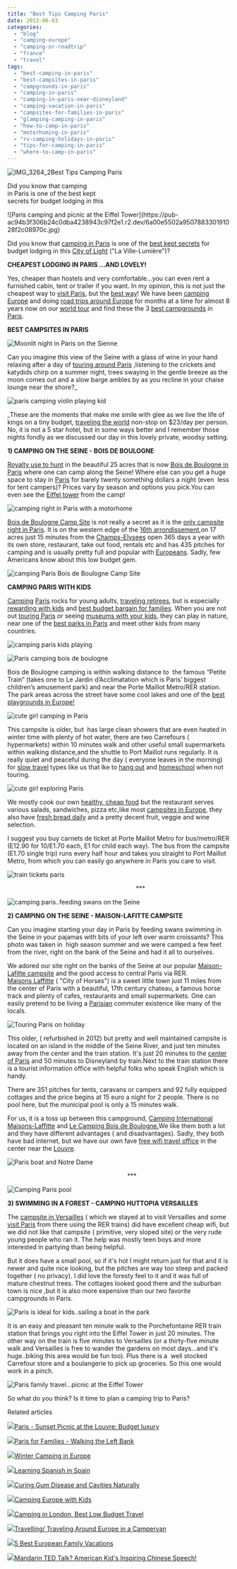 ```yaml
---
title: "Best Tips Camping Paris"
date: 2013-06-03
categories: 
  - "blog"
  - "camping-europe"
  - "camping-or-roadtrip"
  - "france"
  - "travel"
tags: 
  - "best-camping-in-paris"
  - "best-campsites-in-paris"
  - "campgrounds-in-paris"
  - "camping-in-paris"
  - "camping-in-paris-near-disneyland"
  - "camping-vacation-in-paris"
  - "campsites-for-families-in-paris"
  - "glamping-camping-in-paris"
  - "how-to-camp-in-paris"
  - "motorhoming-in-paris"
  - "rv-camping-holidays-in-paris"
  - "tips-for-camping-in-paris"
  - "where-to-camp-in-paris"
---
```


![IMG_3264_2](https://pub-ac94b3f306b24c0dba4238943c97f2e1.r2.dev/6a00e5502a950788330191028f2a4d970c.jpg)Best Tips Camping Paris  
  
Did you know that camping  
in Paris is one of the best kept  
secrets for budget lodging in this

<!--more--> ![Paris camping and picnic at the Eiffel Tower](https://pub-ac94b3f306b24c0dba4238943c97f2e1.r2.dev/6a00e5502a950788330191028f2c08970c.jpg)  
  
Did you know that [camping in Paris](http://soultravelers3new.local/2006/09/a-day-of-rest-r.html "Camping in Paris") is one of the [best kept secrets](http://soultravelers3new.local/2010/01/our-3-best-kept-family-travel-secrets-adventure-4-years-on-the-road-meme-family-travel-around-the-wo.html "best kept secrets for europe travel") for budget lodging in this [City of Light](http://soultravelers3new.local/2011/08/paris-travel-with-kids.html "Paris with kids") ("La Ville-Lumière")?  
  
**CHEAPEST LODGING IN PARIS ...AND LOVELY!**  
  
Yes, cheaper than hostels and very comfortable...you can even rent a furnished cabin, tent or trailer if you want. In my opinion, this is not just the cheapest way to [visit Paris](http://soultravelers3new.local/2011/07/family-travel-paris-notre-dame-photo.html "visit paris"), but the [best way](http://soultravelers3new.local/2008/05/top-10-family-t.html "Best family travel tips")! We have been [camping Europe](http://soultravelers3new.local/camping-europe/ "camping europe") and doing [road trips around Europe](http://soultravelers3new.local/2012/07/travelling-traveling-around-europe-in-a-campervan.html#more "road trips around Europe") for months at a time for almost 8 years now on our [world tour](http://soultravelers3new.local/2009/04/how-to-travel-the-world-as-a-digital-nomad-family.html "how to travel the world with a family") and find these the 3 [best campgrounds](http://soultravelers3new.local/2010/05/camping-europe-in-a-motorhome-rv-5-best-sites-roadtrip-europe-family-travel-budget-best-price.html "best campgrounds in Europe") in [Paris](http://soultravelers3new.local/2011/04/paris-france-travel-guide-by-mozart.html "Paris travel guide").  
  
**BEST CAMPSITES IN PARIS**  
  
  
![Moonlit night in Paris on the Sienne](https://pub-ac94b3f306b24c0dba4238943c97f2e1.r2.dev/6a00e5502a95078833019102db904f970c.jpg)  
  
Can you imagine this view of the Seine with a glass of wine in your hand relaxing after a day of [touring around Paris](http://soultravelers3new.local/2011/03/-family-travel-paris-france-louvre-photo.html "touring around Paris - family travel") ,listening to the crickets and katydids chirp on a summer night, trees swaying in the gentle breeze as the moon comes out and a slow barge ambles by as you recline in your chaise lounge near the shore?_  
  
![paris camping violin playing kid](https://pub-ac94b3f306b24c0dba4238943c97f2e1.r2.dev/6a00e5502a95078833019102e3d3e5970c.png)  
  
  
_These are the moments that make me smile with glee as we live the life of kings on a tiny budget, [traveling the world](http://soultravelers3new.local/2008/06/how-to-do-exten.html "traveling around the world -how to do extended travel") non-stop on $23/day per person. No, it is not a 5 star hotel, but in some ways better and I remember those nights fondly as we discussed our day in this lovely private, woodsy setting.  
  
**1) CAMPING ON THE SEINE - BOIS DE BOULOGNE**  
  
[Royalty use to hunt](http://en.wikipedia.org/wiki/Bois_de_Boulogne "bois de boulogne history paris") in the beautiful 25 acres that is now [Bois de Boulogne in Paris](http://soultravelers3new.local/2006/09/paris-bois-de-b.html "camping bois de boulogne") where one can camp along the Seine! Where else can you get a huge space to stay in [Paris](http://soultravelers3new.local/2012/09/is-paris-for-lovers-.html "visiting Paris") for barely twenty something dollars a night (even  less for tent campers)? Prices vary by season and options you pick.You can even see the [Eiffel tower](http://soultravelers3new.local/2010/10/celebrating-in-paris-eiffel-tower-family-travel-adventures-abroad-birthdays-weddings-and-anniversari.html "Eiffel  Tower travel paris") from the camp!  
  
![camping right in Paris with a motorhome](https://pub-ac94b3f306b24c0dba4238943c97f2e1.r2.dev/6a00e5502a95078833019102db9661970c.jpg)  
  
[Bois de Boulogne Camp Site](http://www.paris-tourisme.com/campsite/ "camping Paris") is not really a secret as it is the [only campsite right in Paris](http://soultravelers3new.local/2006/10/irish-girls-inv.html "campsite in Paris "). It is on the western edge of the [16th arrondissement](http://en.wikipedia.org/wiki/16th_arrondissement_of_Paris "16th arrondissement of Paris"),on 17 acres just 15 minutes from the [Champs-Elysees](http://soultravelers3new.local/2006/09/sun-arc-de-triu.html "Champs-Elysees for Paris travelers") open 365 days a year with its own store, restaurant, take out food, rentals etc and has 435 pitches for camping and is usually pretty full and popular with [Europeans](http://soultravelers3new.local/2011/09/international-kids-water-fun-european-style.html "European camping with kids"). Sadly, few Americans know about this low budget gem.  
  
![camping Paris  Bois de Boulogne Camp Site ](https://pub-ac94b3f306b24c0dba4238943c97f2e1.r2.dev/6a00e5502a95078833019102e37c96970c.png)  
  
  
**CAMPING PARIS WITH KIDS**  
  
[Camping](http://soultravelers3new.local/2010/08/camping-europe-with-kids-free-kids-clubs-family-friendly-international-travel-tips.html "Camping with kids and kids clubs in Europe") [Paris](http://soultravelers3new.local/2013/02/eating-in-paris.html "Paris travel") rocks for young adults, [traveling retirees](http://soultravelers3new.local/2010/06/early-retirement-perpetual-travel-radical-early-retirement-with-kids-rtw-family-travel-multiyear.html "retirement travel"), but is especially [rewarding with kids](http://soultravelers3new.local/2006/09/mozarts-6th-at.html "Paris travel with kids") and [best budget bargain for families](http://soultravelers3new.local/2012/05/paris-for-families-walking-the-left-bank.html "Paris for families on a budget"). When you are not out [touring Paris](http://soultravelers3new.local/2013/03/la-samaritaine-paris-architecture.html "touring paris architecture") or seeing [museums with your kids](http://soultravelers3new.local/2010/08/10-tips-for-travel-tours-museums-with-kids-family-friendly-travel-advice-information-help-education.html "best tips for museums with kids"), they can play in nature, near one of the [best parks in Paris](http://soultravelers3new.local/2012/08/best-paris-parks-gardens-and-fountains.html "best parks in Paris") and meet other kids from many countries.  
  
![camping paris kids playing](https://pub-ac94b3f306b24c0dba4238943c97f2e1.r2.dev/6a00e5502a9507883301901ce98e3e970b.png)  
  
![Paris camping bois de boulogne ](https://pub-ac94b3f306b24c0dba4238943c97f2e1.r2.dev/6a00e5502a9507883301901ce98fcb970b.png)  
  
Bois de Boulogne camping is within walking distance to  the famous “Petite Train” (takes one to Le Jardin d’Acclimatation which is Paris’ biggest children’s amusement park) and near the Porte Maillot Metro/RER station. The park areas across the street have some cool lakes and one of the [best playgrounds in Europe!](http://soultravelers3new.local/2009/07/-best-playground-in-europe-guggenheim-in-bilbao-spain-more.html "best playgrounds in Europe")  
  
![cute girl camping in Paris](https://pub-ac94b3f306b24c0dba4238943c97f2e1.r2.dev/6a00e5502a950788330192aaabd404970d.png)  
  
This campsite is older, but  has large clean showers that are even heated in winter time with plenty of hot water, there are two Carrefours ( hypermarkets) within 10 minutes walk and other useful small supermarkets within walking distance,and the shuttle to Port Maillot runs regularly. It is really quiet and peaceful during the day ( everyone leaves in the morning)  for [slow travel](http://soultravelers3new.local/2011/11/slow-travel.html "slow travel") types like us that lke to [hang out](http://soultravelers3new.local/2006/09/a-day-of-rest-r.html "hang out and travel") and [homeschool](http://soultravelers3new.local/2010/04/family-travel-homeschool-education-global-students-lifestyle-design-location-independent-4hww-around.html "homeschool and travel") when not touring.  
  
![cute girl exploring Paris](https://pub-ac94b3f306b24c0dba4238943c97f2e1.r2.dev/6a00e5502a950788330192aaabe2ca970d.jpg)  
  
  
We mostly cook our own [healthy, cheap food](http://soultravelers3new.local/2008/09/how-to-eat-heal.html "how to eat healthy cheap food in Europe") but the restaurant serves various salads, sandwiches, pizza etc,like most [campsites in Europe](http://soultravelers3new.local/2011/12/rv-in-europe-road-trip-europe-camping-european-style.html "campsites in Europe"), they also have [fresh bread daily](http://soultravelers3new.local/2011/10/european-foodie-delights-freshly-baked.html "fresh bread europe bakery") and a pretty decent fruit, veggie and wine selection.  
  
I suggest you buy carnets de ticket at Porte Maillot Metro for bus/metro/RER (E12.90 for 10/E1.70 each, E1 for child each way). The bus from the campsite (E1.70 single trip) runs every half hour and takes you straight to Port Maillot Metro, from which you can easily go anywhere in Paris you care to visit.  
  
![train tickets paris](https://pub-ac94b3f306b24c0dba4238943c97f2e1.r2.dev/6a00e5502a950788330192aaabff99970d.png)  
  
                                                                          \*\*\*  
  
![camping paris..feeding swans on the Seine](https://pub-ac94b3f306b24c0dba4238943c97f2e1.r2.dev/6a00e5502a9507883301901ce5796d970b.jpg)  
  
  
**2) CAMPING ON THE SEINE - MAISON-LAFITTE CAMPSITE**  
  
Can you imagine starting your day in Paris by feeding swans swimming in the Seine in your pajamas with bits of your left over warm croissants? This photo was taken in  high season summer and we were camped a few feet from the river, right on the bank of the Seine and had it all to ourselves.  
  
We adored our site right on the banks of the Seine at our popular [Maison-Lafitte campsite](http://www.tripadvisor.ie/Hotel_Review-g187147-d296034-Reviews-Camping_International_de_Maisons_Laffitte-Paris_Ile_de_France.html) and the good access to central Paris via RER.  
[Maisons Laffitte](http://en.wikipedia.org/wiki/Maisons-Laffitte "maison-Lafitte france") ( "City of Horses") is a sweet little town just 11 miles from the center of Paris with a beautiful, 17th century chateau, a famous horse track and plenty of cafes, restaurants and small supermarkets. One can easily pretend to be living a [Parisian](http://soultravelers3new.local/2012/07/paris-chic-street-style-.html "parisian chic") commuter existence like many of the locals.  
  
![Touring Paris on holiday](https://pub-ac94b3f306b24c0dba4238943c97f2e1.r2.dev/6a00e5502a95078833019102e54a30970c.jpg)  
  
  
This older, ( refurbished in 2012) but pretty and well maintained campsite is located on an island in the middle of the Seine River, and just ten minutes  away from the center and the train station. It's just 20 minutes to the [center of Paris](http://soultravelers3new.local/2006/09/madeline-linea.html "paris travel with kids") and 50 minutes to Disneyland by train.Next to the train station there is a tourist information office with helpful folks who speak English which is handy.  
  
There are 351 pitches for tents, caravans or campers and 92 fully equipped cottages and the price begins at 15 euro a night for 2 people. There is no pool here, but the municipal pool is only a 15 minutes walk.  
  
For us, it is a toss up between this campground, [Camping International Maisons-Laffitte](http://www.sandaya.fr/web/EN/campings/France/Paris/Maisons-Laffitte/Overview.htm "camping maisons-laffitte") and [Le Camping Bois de Boulogne.](http://www.paris-tourisme.com/campsite/ "camping paris")We like them both a lot and they have different advantages ( and disadvantages). Sadly, they both have bad internet, but we have our own fave [free wifi travel office](http://soultravelers3new.local/2010/10/free-wifi-travel-office-paris-digital-nomad-technomad-minimalist-workshift-mobile-work-on-the-road.html "free wifi paris travel office") in the center near the [Louvre](http://soultravelers3new.local/2012/11/paris-sunset-picnic-at-the-louvre-budget-luxury.html "louvre picnic").  
  
![Paris boat and Notre Dame](https://pub-ac94b3f306b24c0dba4238943c97f2e1.r2.dev/6a00e5502a9507883301901ced97a1970b.jpg)  
  
                                                                     \*\*\*  
  
  
![Camping Paris pool](https://pub-ac94b3f306b24c0dba4238943c97f2e1.r2.dev/6a00e5502a9507883301901ced9963970b.jpg)  
  
**3) SWIMMING IN A FOREST - CAMPING HUTTOPIA VERSAILLES**  
  
The [campsite in Versailles](http://www.huttopia.com/srt/huttopia/flb/translatabled/show;jsessionid=30D9553CBA2D73380A7CFA63E778529E?location.id:=1617&user.huttopia.lang:=null) ( which we stayed at to visit Versailles and some [visit Paris](http://soultravelers3new.local/2011/11/dramatic-paris.html "Paris holiday") from there using the RER trains) did have excellent cheap wifi, but we did not like that campsite ( primitive, very sloped site) or the very rude young people who ran it. The help was mostly teen boys and more interested in partying than being helpful.  
  
But it does have a small pool, so if it's hot I might return just for that and it is newer and quite nice looking, but the pitches are way too steep and packed together ( no privacy). I did love the foresty feel to it and it was full of mature chestnut trees. The cottages looked good there and the suburban town is nice ,but it is also more expensive than our two favorite campgrounds in Paris.  
  
![Paris is ideal for kids..sailing a boat in the park](https://pub-ac94b3f306b24c0dba4238943c97f2e1.r2.dev/6a00e5502a9507883301901cef5b95970b.jpg)  
  
  
It is an easy and pleasant ten minute walk to the Porchefontaine RER train station that brings you right into the Eiffel Tower in just 20 minutes. The other way on the train is five minutes to Versailles (or a thirty-five minute walk and Versailles is free to wander the gardens on most days...and it's huge..biking this area would be fun too). Plus there is a  well stocked Carrefour store and a boulangerie to pick up groceries. So this one would work in a pinch.  
  
![Paris family travel...picnic at the Eiffel Tower](https://pub-ac94b3f306b24c0dba4238943c97f2e1.r2.dev/6a00e5502a9507883301901cef6b37970b.jpg)  
  
So what do you think? Is it time to plan a camping trip to Paris?  

Related articles

[![](http://i.zemanta.com/123496699_80_80.jpg)](http://soultravelers3new.local/2012/11/paris-sunset-picnic-at-the-louvre-budget-luxury.html)[Paris - Sunset Picnic at the Louvre: Budget luxury](http://soultravelers3new.local/2012/11/paris-sunset-picnic-at-the-louvre-budget-luxury.html)

[![](http://i.zemanta.com/88253261_80_80.jpg)](http://soultravelers3new.local/2012/05/paris-for-families-walking-the-left-bank.html)[Paris for Families - Walking the Left Bank](http://soultravelers3new.local/2012/05/paris-for-families-walking-the-left-bank.html)

[![](http://i.zemanta.com/146676524_80_80.jpg)](http://soultravelers3new.local/2013/02/winter-camping-in-europe.html)[Winter Camping in Europe](http://soultravelers3new.local/2013/02/winter-camping-in-europe.html)

[![](http://i.zemanta.com/168450990_80_80.jpg)](http://soultravelers3new.local/2013/05/learning-spanish-in-spain.html)[Learning Spanish in Spain](http://soultravelers3new.local/2013/05/learning-spanish-in-spain.html)

[![](http://i.zemanta.com/154024597_80_80.jpg)](http://soultravelers3new.local/2013/03/curing-gum-disease-and-cavities-naturally.html)[Curing Gum Disease and Cavities Naturally](http://soultravelers3new.local/2013/03/curing-gum-disease-and-cavities-naturally.html)

[![](http://i.zemanta.com/120603856_80_80.jpg)](http://soultravelers3new.local/2012/10/camping-europe-with-kids.html)[Camping Europe with Kids](http://soultravelers3new.local/2012/10/camping-europe-with-kids.html)

[![](http://i.zemanta.com/84472269_80_80.jpg)](http://soultravelers3new.local/2012/04/camping-in-london-best-low-budget-travel.html)[Camping in London, Best Low Budget Travel](http://soultravelers3new.local/2012/04/camping-in-london-best-low-budget-travel.html)

[![](http://i.zemanta.com/101284346_80_80.jpg)](http://soultravelers3new.local/2012/07/travelling-traveling-around-europe-in-a-campervan.html)[Travelling/ Traveling Around Europe in a Campervan](http://soultravelers3new.local/2012/07/travelling-traveling-around-europe-in-a-campervan.html)

[![](http://i.zemanta.com/noimg_49_80_80.jpg)](http://soultravelers3new.local/2012/02/5-best-european-family-vacations.html)[5 Best European Family Vacations](http://soultravelers3new.local/2012/02/5-best-european-family-vacations.html)

[![](http://i.zemanta.com/152306180_80_80.jpg)](http://soultravelers3new.local/2013/03/mandarin-ted-talk-american-kids-inspiring-chinese-speech-.html)[Mandarin TED Talk? American Kid's Inspiring Chinese Speech!](http://soultravelers3new.local/2013/03/mandarin-ted-talk-american-kids-inspiring-chinese-speech-.html)

